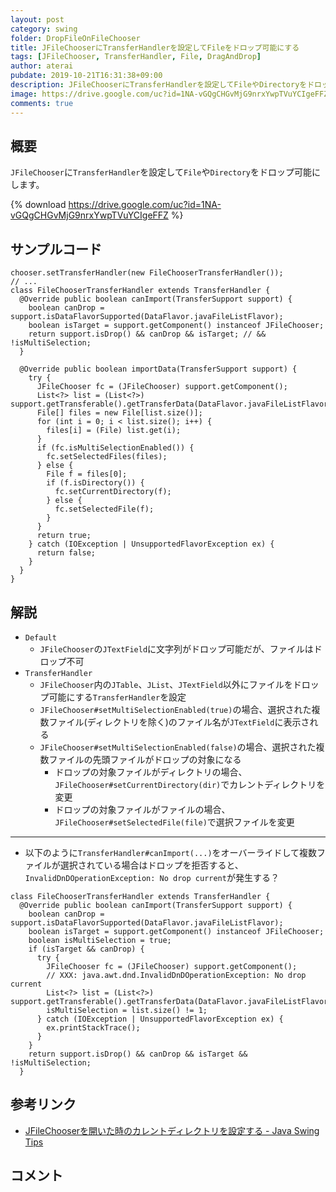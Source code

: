 ```yaml
---
layout: post
category: swing
folder: DropFileOnFileChooser
title: JFileChooserにTransferHandlerを設定してFileをドロップ可能にする
tags: [JFileChooser, TransferHandler, File, DragAndDrop]
author: aterai
pubdate: 2019-10-21T16:31:38+09:00
description: JFileChooserにTransferHandlerを設定してFileやDirectoryをドロップ可能にします。
image: https://drive.google.com/uc?id=1NA-vGQgCHGvMjG9nrxYwpTVuYCIgeFFZ
comments: true
---
```

## 概要
`JFileChooser`に`TransferHandler`を設定して`File`や`Directory`をドロップ可能にします。

{% download https://drive.google.com/uc?id=1NA-vGQgCHGvMjG9nrxYwpTVuYCIgeFFZ %}

## サンプルコード
<pre class="prettyprint"><code>chooser.setTransferHandler(new FileChooserTransferHandler());
// ...
class FileChooserTransferHandler extends TransferHandler {
  @Override public boolean canImport(TransferSupport support) {
    boolean canDrop = support.isDataFlavorSupported(DataFlavor.javaFileListFlavor);
    boolean isTarget = support.getComponent() instanceof JFileChooser;
    return support.isDrop() &amp;&amp; canDrop &amp;&amp; isTarget; // &amp;&amp; !isMultiSelection;
  }

  @Override public boolean importData(TransferSupport support) {
    try {
      JFileChooser fc = (JFileChooser) support.getComponent();
      List&lt;?&gt; list = (List&lt;?&gt;) support.getTransferable().getTransferData(DataFlavor.javaFileListFlavor);
      File[] files = new File[list.size()];
      for (int i = 0; i &lt; list.size(); i++) {
        files[i] = (File) list.get(i);
      }
      if (fc.isMultiSelectionEnabled()) {
        fc.setSelectedFiles(files);
      } else {
        File f = files[0];
        if (f.isDirectory()) {
          fc.setCurrentDirectory(f);
        } else {
          fc.setSelectedFile(f);
        }
      }
      return true;
    } catch (IOException | UnsupportedFlavorException ex) {
      return false;
    }
  }
}
</code></pre>

## 解説
- `Default`
    - `JFileChooser`の`JTextField`に文字列がドロップ可能だが、ファイルはドロップ不可
- `TransferHandler`
    - `JFileChooser`内の`JTable`、`JList`、`JTextField`以外にファイルをドロップ可能にする`TransferHandler`を設定
    - `JFileChooser#setMultiSelectionEnabled(true)`の場合、選択された複数ファイル(ディレクトリを除く)のファイル名が`JTextField`に表示される
    - `JFileChooser#setMultiSelectionEnabled(false)`の場合、選択された複数ファイルの先頭ファイルがドロップの対象になる
        - ドロップの対象ファイルがディレクトリの場合、`JFileChooser#setCurrentDirectory(dir)`でカレントディレクトリを変更
        - ドロップの対象ファイルがファイルの場合、`JFileChooser#setSelectedFile(file)`で選択ファイルを変更

<!-- dummy comment line for breaking list -->

- - - -
- 以下のように`TransferHandler#canImport(...)`をオーバーライドして複数ファイルが選択されている場合はドロップを拒否すると、`InvalidDnDOperationException: No drop current`が発生する？

<!-- dummy comment line for breaking list -->

<pre class="prettyprint"><code>class FileChooserTransferHandler extends TransferHandler {
  @Override public boolean canImport(TransferSupport support) {
    boolean canDrop = support.isDataFlavorSupported(DataFlavor.javaFileListFlavor);
    boolean isTarget = support.getComponent() instanceof JFileChooser;
    boolean isMultiSelection = true;
    if (isTarget &amp;&amp; canDrop) {
      try {
        JFileChooser fc = (JFileChooser) support.getComponent();
        // XXX: java.awt.dnd.InvalidDnDOperationException: No drop current
        List&lt;?&gt; list = (List&lt;?&gt;) support.getTransferable().getTransferData(DataFlavor.javaFileListFlavor);
        isMultiSelection = list.size() != 1;
      } catch (IOException | UnsupportedFlavorException ex) {
        ex.printStackTrace();
      }
    }
    return support.isDrop() &amp;&amp; canDrop &amp;&amp; isTarget &amp;&amp; !isMultiSelection;
  }
</code></pre>

## 参考リンク
- [JFileChooserを開いた時のカレントディレクトリを設定する - Java Swing Tips](https://ateraimemo.com/https://ateraimemo.com/Swing/FileChooserCurrentDirectory.html)

<!-- dummy comment line for breaking list -->

## コメント
